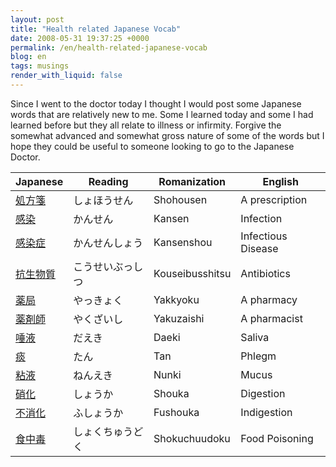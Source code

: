```yaml
---
layout: post
title: "Health related Japanese Vocab"
date: 2008-05-31 19:37:25 +0000
permalink: /en/health-related-japanese-vocab
blog: en
tags: musings
render_with_liquid: false
---
```


Since I went to the doctor today I thought I would post some Japanese words that
are relatively new to me. Some I learned today and some I had learned before but
they all relate to illness or infirmity. Forgive the somewhat advanced and
somewhat gross nature of some of the words but I hope they could be useful to
someone looking to go to the Japanese Doctor.

| Japanese                                                                     | Reading          | Romanization                                                                       | English            |
| ---------------------------------------------------------------------------- | ---------------- | ---------------------------------------------------------------------------------- | ------------------ |
| [処方箋](http://eow.alc.co.jp/%E5%87%A6%E6%96%B9%E7%AE%8B/UTF-8/)            | しょほうせん     | <!-- textlint-disable spelling -->Shohousen<!-- textlint-enable spelling -->       | A prescription     |
| [感染](http://eow.alc.co.jp/%E6%84%9F%E6%9F%93/UTF-8/)                       | かんせん         | <!-- textlint-disable spelling -->Kansen<!-- textlint-enable spelling -->          | Infection          |
| [感染症](http://eow.alc.co.jp/%E6%84%9F%E6%9F%93%E7%97%87/UTF-8/)            | かんせんしょう   | <!-- textlint-disable spelling -->Kansenshou<!-- textlint-enable spelling -->      | Infectious Disease |
| [抗生物質](http://eow.alc.co.jp/%E6%8A%97%E7%94%9F%E7%89%A9%E8%B3%AA/UTF-8/) | こうせいぶっしつ | <!-- textlint-disable spelling -->Kouseibusshitsu<!-- textlint-enable spelling --> | Antibiotics        |
| [薬局](http://eow.alc.co.jp/%E8%96%AC%E5%B1%80/UTF-8/)                       | やっきょく       | <!-- textlint-disable spelling -->Yakkyoku<!-- textlint-enable spelling -->        | A pharmacy         |
| [薬剤師](http://eow.alc.co.jp/%E8%96%AC%E5%89%A4%E5%B8%AB/UTF-8/)            | やくざいし       | <!-- textlint-disable spelling -->Yakuzaishi<!-- textlint-enable spelling -->      | A pharmacist       |
| [唾液](http://eow.alc.co.jp/%E5%94%BE%E6%B6%B2/UTF-8/)                       | だえき           | <!-- textlint-disable spelling -->Daeki<!-- textlint-enable spelling -->           | Saliva             |
| [痰](http://eow.alc.co.jp/%E7%97%B0/UTF-8/)                                  | たん             | <!-- textlint-disable spelling -->Tan<!-- textlint-enable spelling -->             | Phlegm             |
| [粘液](http://eow.alc.co.jp/%E7%B2%98%E6%B6%B2/UTF-8/)                       | ねんえき         | <!-- textlint-disable spelling -->Nunki<!-- textlint-enable spelling -->           | Mucus              |
| [硝化](http://eow.alc.co.jp/%E7%A1%9D%E5%8C%96/UTF-8/)                       | しょうか         | <!-- textlint-disable spelling -->Shouka<!-- textlint-enable spelling -->          | Digestion          |
| [不消化](http://eow.alc.co.jp/%E4%B8%8D%E6%B6%88%E5%8C%96/UTF-8/)            | ふしょうか       | <!-- textlint-disable spelling -->Fushouka<!-- textlint-enable spelling -->        | Indigestion        |
| [食中毒](http://eow.alc.co.jp/%E9%A3%9F%E4%B8%AD%E6%AF%92/UTF-8/)            | しょくちゅうどく | <!-- textlint-disable spelling -->Shokuchuudoku<!-- textlint-enable spelling -->   | Food Poisoning     |
